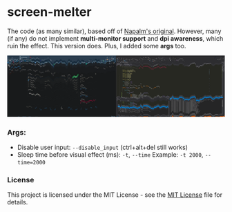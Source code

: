 # screen-melter

The code (as many similar), based off of [Napalm's original](http://www.rohitab.com/discuss/topic/23191-screen-melter/).
However, many (if any) do not implement **multi-monitor support** and **dpi awareness**, which ruin the effect. This version does. Plus, I added some **args** too.

![melt.png](Imgs/melt.png)

### Args:

 - Disable user input: `--disable_input` (ctrl+alt+del still works)
 - Sleep time before visual effect (ms): `-t`, `--time` Example: `-t 2000`, `--time=2000`
 
### License

This project is licensed under the MIT License - see the [MIT License](LICENSE) file for details.